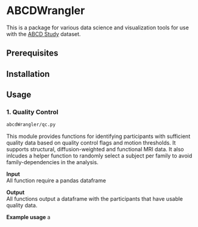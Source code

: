 # ABCDWrangler
This is a package for various data science and visualization tools for use with the [ABCD Study](https://abcdstudy.org/) dataset.


## Prerequisites

## Installation


## Usage

### 1. Quality Control 
  ```sh
 abcdWrangler/qc.py 
  ```
This module provides functions for identifying participants with sufficient quality data based on quality control flags and motion thresholds. It supports structural, diffusion-weighted and functional MRI data. It also inlcudes a helper function to randomly select a subject per family to avoid family-dependencies in the analysis. 

**Input** \
All function require a pandas dataframe 

**Output** \
All functions output a dataframe with the participants that have usable quality data. 

**Example usage**
a


